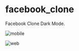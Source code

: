 # facebook_clone

Facebook Clone Dark Mode.


![mobile](https://user-images.githubusercontent.com/91211054/163071787-4300d443-a13d-4d8e-9254-f3aaa8836c35.png)


![web](https://user-images.githubusercontent.com/91211054/163071794-0dcc8d8e-2041-4926-80b5-581b189cfa79.png)
